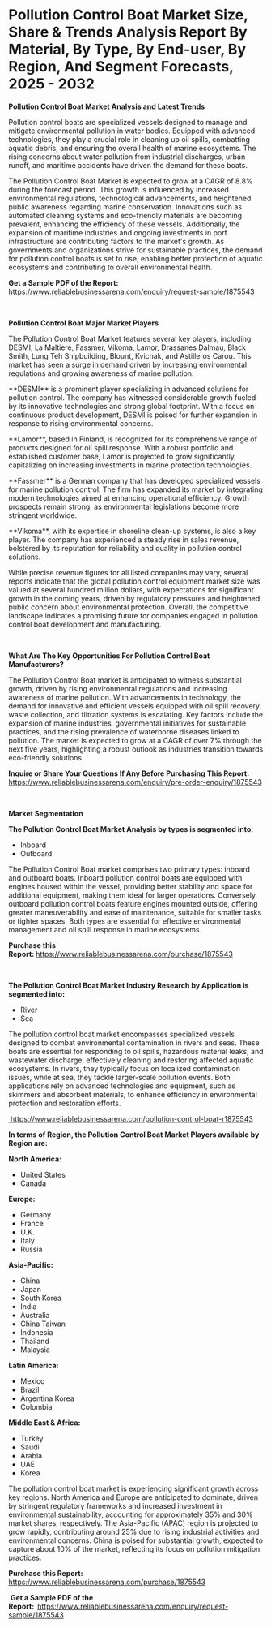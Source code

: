 <p><h1>Pollution Control Boat Market Size, Share & Trends Analysis Report By Material, By Type, By End-user, By Region, And Segment Forecasts, 2025 - 2032</h1></p><p><strong>Pollution Control Boat Market Analysis and Latest Trends</strong></p>
<p><p>Pollution control boats are specialized vessels designed to manage and mitigate environmental pollution in water bodies. Equipped with advanced technologies, they play a crucial role in cleaning up oil spills, combatting aquatic debris, and ensuring the overall health of marine ecosystems. The rising concerns about water pollution from industrial discharges, urban runoff, and maritime accidents have driven the demand for these boats.</p><p>The Pollution Control Boat Market is expected to grow at a CAGR of 8.8% during the forecast period. This growth is influenced by increased environmental regulations, technological advancements, and heightened public awareness regarding marine conservation. Innovations such as automated cleaning systems and eco-friendly materials are becoming prevalent, enhancing the efficiency of these vessels. Additionally, the expansion of maritime industries and ongoing investments in port infrastructure are contributing factors to the market's growth. As governments and organizations strive for sustainable practices, the demand for pollution control boats is set to rise, enabling better protection of aquatic ecosystems and contributing to overall environmental health.</p></p>
<p><strong>Get a Sample PDF of the Report:&nbsp;</strong> <a href="https://www.reliablebusinessarena.com/enquiry/request-sample/1875543?utm_campaign=3184&utm_medium=2&utm_source=Github&utm_content=ia&utm_term=12042025&utm_id=pollution-control-boat">https://www.reliablebusinessarena.com/enquiry/request-sample/1875543</a></p>
<p>&nbsp;</p>
<p><strong>Pollution Control Boat Major Market Players</strong></p>
<p><p>The Pollution Control Boat Market features several key players, including DESMI, La Maltiere, Fassmer, Vikoma, Lamor, Drassanes Dalmau, Black Smith, Lung Teh Shipbuilding, Blount, Kvichak, and Astilleros Carou. This market has seen a surge in demand driven by increasing environmental regulations and growing awareness of marine pollution.</p><p>**DESMI** is a prominent player specializing in advanced solutions for pollution control. The company has witnessed considerable growth fueled by its innovative technologies and strong global footprint. With a focus on continuous product development, DESMI is poised for further expansion in response to rising environmental concerns.</p><p>**Lamor**, based in Finland, is recognized for its comprehensive range of products designed for oil spill response. With a robust portfolio and established customer base, Lamor is projected to grow significantly, capitalizing on increasing investments in marine protection technologies.</p><p>**Fassmer** is a German company that has developed specialized vessels for marine pollution control. The firm has expanded its market by integrating modern technologies aimed at enhancing operational efficiency. Growth prospects remain strong, as environmental legislations become more stringent worldwide.</p><p>**Vikoma**, with its expertise in shoreline clean-up systems, is also a key player. The company has experienced a steady rise in sales revenue, bolstered by its reputation for reliability and quality in pollution control solutions.</p><p>While precise revenue figures for all listed companies may vary, several reports indicate that the global pollution control equipment market size was valued at several hundred million dollars, with expectations for significant growth in the coming years, driven by regulatory pressures and heightened public concern about environmental protection. Overall, the competitive landscape indicates a promising future for companies engaged in pollution control boat development and manufacturing.</p></p>
<p>&nbsp;</p>
<p><strong>What Are The Key Opportunities For Pollution Control Boat Manufacturers?</strong></p>
<p><p>The Pollution Control Boat market is anticipated to witness substantial growth, driven by rising environmental regulations and increasing awareness of marine pollution. With advancements in technology, the demand for innovative and efficient vessels equipped with oil spill recovery, waste collection, and filtration systems is escalating. Key factors include the expansion of marine industries, governmental initiatives for sustainable practices, and the rising prevalence of waterborne diseases linked to pollution. The market is expected to grow at a CAGR of over 7% through the next five years, highlighting a robust outlook as industries transition towards eco-friendly solutions.</p></p>
<p><strong>Inquire or Share Your Questions If Any Before Purchasing This Report:</strong> <a href="https://www.reliablebusinessarena.com/enquiry/pre-order-enquiry/1875543?utm_campaign=3184&utm_medium=2&utm_source=Github&utm_content=ia&utm_term=12042025&utm_id=pollution-control-boat">https://www.reliablebusinessarena.com/enquiry/pre-order-enquiry/1875543</a></p>
<p>&nbsp;</p>
<p><strong>Market Segmentation</strong></p>
<p><strong>The Pollution Control Boat Market Analysis by types is segmented into:</strong></p>
<p><ul><li>Inboard</li><li>Outboard</li></ul></p>
<p><p>The Pollution Control Boat market comprises two primary types: inboard and outboard boats. Inboard pollution control boats are equipped with engines housed within the vessel, providing better stability and space for additional equipment, making them ideal for larger operations. Conversely, outboard pollution control boats feature engines mounted outside, offering greater maneuverability and ease of maintenance, suitable for smaller tasks or tighter spaces. Both types are essential for effective environmental management and oil spill response in marine ecosystems.</p></p>
<p><strong>Purchase this Report:&nbsp;</strong><a href="https://www.reliablebusinessarena.com/purchase/1875543?utm_campaign=3184&utm_medium=2&utm_source=Github&utm_content=ia&utm_term=12042025&utm_id=pollution-control-boat">https://www.reliablebusinessarena.com/purchase/1875543</a></p>
<p>&nbsp;</p>
<p><strong>The Pollution Control Boat Market Industry Research by Application is segmented into:</strong></p>
<p><ul><li>River</li><li>Sea</li></ul></p>
<p><p>The pollution control boat market encompasses specialized vessels designed to combat environmental contamination in rivers and seas. These boats are essential for responding to oil spills, hazardous material leaks, and wastewater discharge, effectively cleaning and restoring affected aquatic ecosystems. In rivers, they typically focus on localized contamination issues, while at sea, they tackle larger-scale pollution events. Both applications rely on advanced technologies and equipment, such as skimmers and absorbent materials, to enhance efficiency in environmental protection and restoration efforts.</p></p>
<p><a href="https://www.reliablebusinessarena.com/pollution-control-boat-r1875543?utm_campaign=3184&utm_medium=2&utm_source=Github&utm_content=ia&utm_term=12042025&utm_id=pollution-control-boat">&nbsp;https://www.reliablebusinessarena.com/pollution-control-boat-r1875543</a></p>
<p><strong>In terms of Region, the Pollution Control Boat Market Players available by Region are:</strong></p>
<p>
    <p> <strong> North America: </strong>
        <ul>
            <li>United States</li>
            <li>Canada</li>
        </ul>
        </p> 
    <p> <strong> Europe: </strong>
        <ul>
            <li>Germany</li>
            <li>France</li>
            <li>U.K.</li>
            <li>Italy</li>
            <li>Russia</li>
        </ul>
        </p> 
    <p> <strong> Asia-Pacific: </strong>
        <ul>
            <li>China</li>
            <li>Japan</li>
            <li>South Korea</li>
            <li>India</li>
            <li>Australia</li>
            <li>China Taiwan</li>
            <li>Indonesia</li>
            <li>Thailand</li>
            <li>Malaysia</li>
        </ul>
        </p> 
    <p> <strong> Latin America: </strong>
        <ul>
            <li>Mexico</li>
            <li>Brazil</li>
            <li>Argentina Korea</li>
            <li>Colombia</li>
        </ul>
        </p> 
    <p> <strong> Middle East & Africa: </strong>
        <ul>
            <li>Turkey</li>
            <li>Saudi</li>
            <li>Arabia</li>
            <li>UAE</li>
            <li>Korea</li>
        </ul>
    </p>
    </p>
<p><p>The pollution control boat market is experiencing significant growth across key regions. North America and Europe are anticipated to dominate, driven by stringent regulatory frameworks and increased investment in environmental sustainability, accounting for approximately 35% and 30% market shares, respectively. The Asia-Pacific (APAC) region is projected to grow rapidly, contributing around 25% due to rising industrial activities and environmental concerns. China is poised for substantial growth, expected to capture about 10% of the market, reflecting its focus on pollution mitigation practices.</p></p>
<p><strong>Purchase this Report: </strong><a href="https://www.reliablebusinessarena.com/purchase/1875543?utm_campaign=3184&utm_medium=2&utm_source=Github&utm_content=ia&utm_term=12042025&utm_id=pollution-control-boat">https://www.reliablebusinessarena.com/purchase/1875543</a></p>
<p>&nbsp;<strong>Get a Sample PDF of the Report:&nbsp;&nbsp;</strong><a href="https://www.reliablebusinessarena.com/enquiry/request-sample/1875543?utm_campaign=3184&utm_medium=2&utm_source=Github&utm_content=ia&utm_term=12042025&utm_id=pollution-control-boat">https://www.reliablebusinessarena.com/enquiry/request-sample/1875543</a></p>
<p><strong></strong></p>
<p><p></p><p></p><p></p></p>